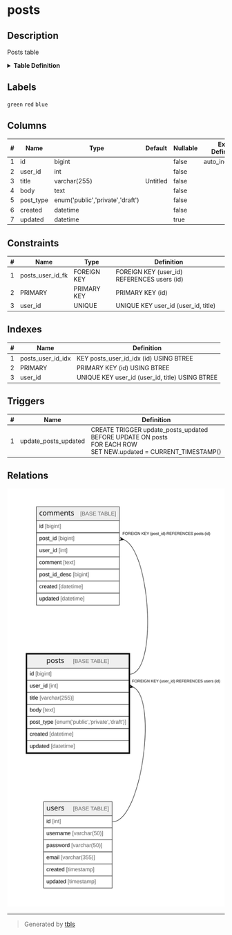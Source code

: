 # posts

## Description

Posts table

<details>
<summary><strong>Table Definition</strong></summary>

```sql
CREATE TABLE `posts` (
  `id` bigint NOT NULL AUTO_INCREMENT,
  `user_id` int NOT NULL,
  `title` varchar(255) NOT NULL DEFAULT 'Untitled',
  `body` text NOT NULL,
  `post_type` enum('public','private','draft') NOT NULL COMMENT 'public/private/draft',
  `created` datetime NOT NULL,
  `updated` datetime DEFAULT NULL,
  PRIMARY KEY (`id`),
  UNIQUE KEY `user_id` (`user_id`,`title`),
  KEY `posts_user_id_idx` (`id`) USING BTREE,
  CONSTRAINT `posts_user_id_fk` FOREIGN KEY (`user_id`) REFERENCES `users` (`id`) ON DELETE CASCADE
) ENGINE=InnoDB DEFAULT CHARSET=utf8mb4 COLLATE=utf8mb4_0900_ai_ci COMMENT='Posts table'
```

</details>

## Labels

`green` `red` `blue`

## Columns

| # | Name | Type | Default | Nullable | Extra Definition | Children | Parents | Comment |
| - | ---- | ---- | ------- | -------- | ---------------- | -------- | ------- | ------- |
| 1 | id | bigint |  | false | auto_increment | [comments](comments.md) |  |  |
| 2 | user_id | int |  | false |  |  | [users](users.md) |  |
| 3 | title | varchar(255) | Untitled | false |  |  |  |  |
| 4 | body | text |  | false |  |  |  | post body |
| 5 | post_type | enum('public','private','draft') |  | false |  |  |  | public/private/draft |
| 6 | created | datetime |  | false |  |  |  |  |
| 7 | updated | datetime |  | true |  |  |  |  |

## Constraints

| # | Name | Type | Definition |
| - | ---- | ---- | ---------- |
| 1 | posts_user_id_fk | FOREIGN KEY | FOREIGN KEY (user_id) REFERENCES users (id) |
| 2 | PRIMARY | PRIMARY KEY | PRIMARY KEY (id) |
| 3 | user_id | UNIQUE | UNIQUE KEY user_id (user_id, title) |

## Indexes

| # | Name | Definition |
| - | ---- | ---------- |
| 1 | posts_user_id_idx | KEY posts_user_id_idx (id) USING BTREE |
| 2 | PRIMARY | PRIMARY KEY (id) USING BTREE |
| 3 | user_id | UNIQUE KEY user_id (user_id, title) USING BTREE |

## Triggers

| # | Name | Definition |
| - | ---- | ---------- |
| 1 | update_posts_updated | CREATE TRIGGER update_posts_updated BEFORE UPDATE ON posts<br />FOR EACH ROW<br />SET NEW.updated = CURRENT_TIMESTAMP() |

## Relations

![er](posts.svg)

---

> Generated by [tbls](https://github.com/k1LoW/tbls)
